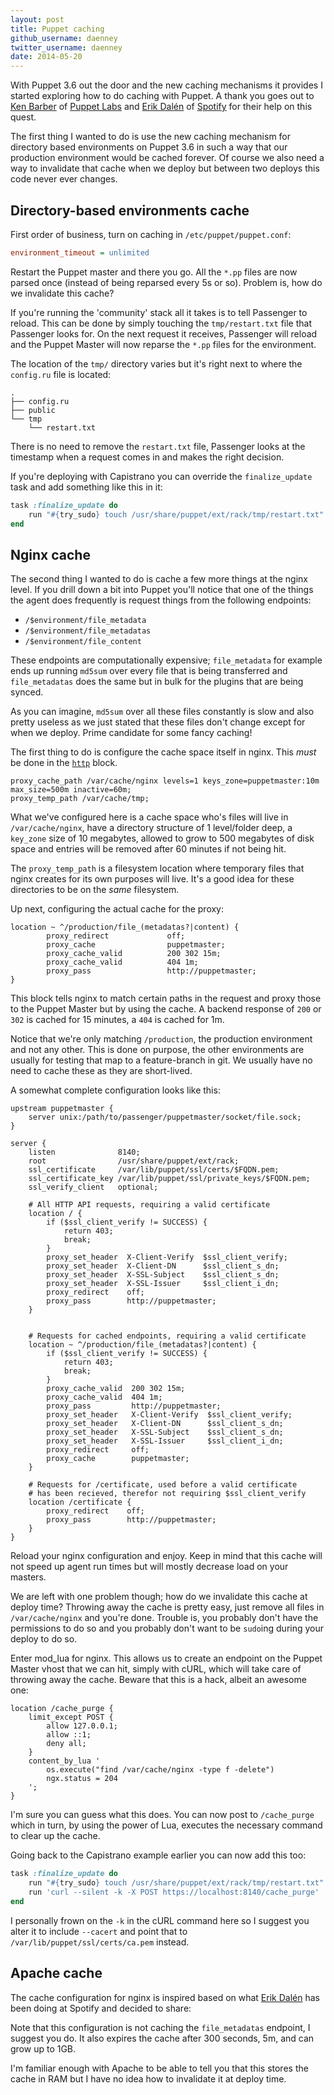 ```yaml
---
layout: post
title: Puppet caching
github_username: daenney
twitter_username: daenney
date: 2014-05-20
---
```


With Puppet 3.6 out the door and the new caching mechanisms it provides I
started exploring how to do caching with Puppet. A thank you goes out to
[Ken Barber][kbarber] of [Puppet Labs][plabs] and [Erik Dalén][dalen] of
[Spotify][spotify] for their help on this quest.

The first thing I wanted to do is use the new caching mechanism for directory
based environments on Puppet 3.6 in such a way that our production environment
would be cached forever. Of course we also need a way to invalidate that cache
when we deploy but between two deploys this code never ever changes.

## Directory-based environments cache

First order of business, turn on caching in `/etc/puppet/puppet.conf`:

```ini
environment_timeout = unlimited
```

Restart the Puppet master and there you go. All the `*.pp` files are now parsed
once (instead of being reparsed every 5s or so). Problem is, how do we
invalidate this cache?

If you're running the 'community' stack all it takes is to tell Passenger to
reload. This can be done by simply touching the `tmp/restart.txt` file that
Passenger looks for. On the next request it receives, Passenger will reload and
the Puppet Master will now reparse the `*.pp` files for the environment.

The location of the `tmp/` directory varies but it's right next to where the
`config.ru` file is located:

```text
.
├── config.ru
├── public
└── tmp
    └── restart.txt
```

There is no need to remove the `restart.txt` file, Passenger looks at the
timestamp when a request comes in and makes the right decision.

If you're deploying with Capistrano you can override the `finalize_update` task
and add something like this in it:

```ruby
task :finalize_update do
    run "#{try_sudo} touch /usr/share/puppet/ext/rack/tmp/restart.txt"
end
```

## Nginx cache
The second thing I wanted to do is cache a few more things at the nginx level.
If you drill down a bit into Puppet you'll notice that one of the things the
agent does frequently is request things from the following endpoints:

* ``/$environment/file_metadata``
* ``/$environment/file_metadatas``
* ``/$environment/file_content``

These endpoints are computationally expensive; `file_metadata` for example ends
up running `md5sum` over every file that is being transferred and
`file_metadatas` does the same but in bulk for the plugins that are being
synced.

As you can imagine, `md5sum` over all these files constantly is slow and also
pretty useless as we just stated that these files don't change except for when
we deploy. Prime candidate for some fancy caching!

The first thing to do is configure the cache space itself in nginx. This *must*
be done in the [`http`][ngx-proxy-cache-path] block.

```nginx
proxy_cache_path /var/cache/nginx levels=1 keys_zone=puppetmaster:10m max_size=500m inactive=60m;
proxy_temp_path /var/cache/tmp;
```

What we've configured here is a cache space who's files will live in
`/var/cache/nginx`, have a directory structure of 1 level/folder deep, a
`key_zone` size of 10 megabytes, allowed to grow to 500 megabytes of disk space
and entries will be removed after 60 minutes if not being hit.

The `proxy_temp_path` is a filesystem location where temporary files that nginx
creates for its own purposes will live. It's a good idea for these directories
to be on the *same* filesystem.

Up next, configuring the actual cache for the proxy:

```nginx
location ~ ^/production/file_(metadatas?|content) {
        proxy_redirect             off;
        proxy_cache                puppetmaster;
        proxy_cache_valid          200 302 15m;
        proxy_cache_valid          404 1m;
        proxy_pass                 http://puppetmaster;
}
```

This block tells nginx to match certain paths in the request and proxy those to
the Puppet Master but by using the cache. A backend response of `200` or `302`
is cached for 15 minutes, a `404` is cached for 1m.

Notice that we're only matching `/production`, the production environment and
not any other. This is done on purpose, the other environments are usually for
testing that map to a feature-branch in git. We usually have no need to cache
these as they are short-lived.

A somewhat complete configuration looks like this:

```nginx
upstream puppetmaster {
    server unix:/path/to/passenger/puppetmaster/socket/file.sock;
}

server {
    listen              8140;
    root                /usr/share/puppet/ext/rack;
    ssl_certificate     /var/lib/puppet/ssl/certs/$FQDN.pem;
    ssl_certificate_key /var/lib/puppet/ssl/private_keys/$FQDN.pem;
    ssl_verify_client   optional;

    # All HTTP API requests, requiring a valid certificate
    location / {
        if ($ssl_client_verify != SUCCESS) {
            return 403;
            break;
        }
        proxy_set_header  X-Client-Verify  $ssl_client_verify;
        proxy_set_header  X-Client-DN      $ssl_client_s_dn;
        proxy_set_header  X-SSL-Subject    $ssl_client_s_dn;
        proxy_set_header  X-SSL-Issuer     $ssl_client_i_dn;
        proxy_redirect    off;
        proxy_pass        http://puppetmaster;
    }


    # Requests for cached endpoints, requiring a valid certificate
    location ~ ^/production/file_(metadatas?|content) {
        if ($ssl_client_verify != SUCCESS) {
            return 403;
            break;
        }
        proxy_cache_valid  200 302 15m;
        proxy_cache_valid  404 1m;
        proxy_pass         http://puppetmaster;
        proxy_set_header   X-Client-Verify  $ssl_client_verify;
        proxy_set_header   X-Client-DN      $ssl_client_s_dn;
        proxy_set_header   X-SSL-Subject    $ssl_client_s_dn;
        proxy_set_header   X-SSL-Issuer     $ssl_client_i_dn;
        proxy_redirect     off;
        proxy_cache        puppetmaster;
    }

    # Requests for /certificate, used before a valid certificate
    # has been recieved, therefor not requiring $ssl_client_verify
    location /certificate {
        proxy_redirect    off;
        proxy_pass        http://puppetmaster;
    }
}
```

Reload your nginx configuration and enjoy. Keep in mind that this cache will
not speed up agent run times but will mostly decrease load on your masters.

We are left with one problem though; how do we invalidate this cache at deploy
time? Throwing away the cache is pretty easy, just remove all files in
`/var/cache/nginx` and you're done. Trouble is, you probably don't have the
permissions to do so and you probably don't want to be `sudo`ing during your
deploy to do so.

Enter mod_lua for nginx. This allows us to create an endpoint on the Puppet
Master vhost that we can hit, simply with cURL, which will take care of
throwing away the cache. Beware that this is a hack, albeit an awesome one:

```nginx
location /cache_purge {
    limit_except POST {
        allow 127.0.0.1;
        allow ::1;
        deny all;
    }
    content_by_lua '
        os.execute("find /var/cache/nginx -type f -delete")
        ngx.status = 204
    ';
}
```

I'm sure you can guess what this does. You can now post to `/cache_purge` which
in turn, by using the power of Lua, executes the necessary command to clear up
the cache.

Going back to the Capistrano example earlier you can now add this too:

```ruby
task :finalize_update do
    run "#{try_sudo} touch /usr/share/puppet/ext/rack/tmp/restart.txt"
    run 'curl --silent -k -X POST https://localhost:8140/cache_purge'
end
```

I personally frown on the `-k` in the cURL command here so I suggest you
alter it to include `--cacert` and point that to
`/var/lib/puppet/ssl/certs/ca.pem` instead.

## Apache cache
The cache configuration for nginx is inspired based on what [Erik Dalén][dalen]
has been doing at Spotify and decided to share:

<script src="https://gist.github.com/dalen/6672186.js"></script>

Note that this configuration is not caching the `file_metadatas` endpoint, I
suggest you do. It also expires the cache after 300 seconds, 5m, and can grow
up to 1GB.

I'm familiar enough with Apache to be able to tell you that this stores the
cache in RAM but I have no idea how to invalidate it at deploy time.


[kbarber]: https://github.com/kbarber "Github - Ken Barber"
[plabs]: http://www.puppetlabs.com "Puppet Labs"
[dalen]: https://github.com/dalen "Github - Erik Dalén"
[spotify]: http://www.spotify.com "Spotify"
[ngx-proxy-cache-path]: http://nginx.org/en/docs/http/ngx_http_proxy_module.html#proxy_cache_path "NGINX - proxy_cache_path"
